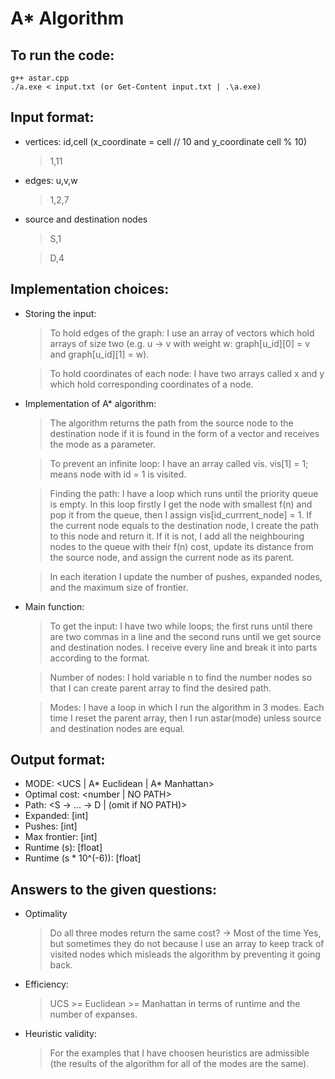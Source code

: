 # A* Algorithm
## To run the code:
```
g++ astar.cpp
./a.exe < input.txt (or Get-Content input.txt | .\a.exe)
```
## Input format:
* vertices: id,cell (x_coordinate = cell // 10 and y_coordinate cell % 10)
    > 1,11
* edges: u,v,w
    > 1,2,7 
* source and destination nodes
    > S,1

    > D,4
## Implementation choices:
* Storing the input:
    > To hold edges of the graph: I use an array of vectors which hold arrays of size two (e.g. u -> v with weight w: graph[u_id][0] = v and graph[u_id][1] = w).

    > To hold coordinates of each node: I have two arrays called x and y which hold corresponding coordinates of a node.
* Implementation of A* algorithm:
    > The algorithm returns the path from the source node to the destination node if it is found in the form of a vector and receives the mode as a parameter.  

    > To prevent an infinite loop: I have an array called vis. vis[1] = 1; means node with id = 1 is visited.  

    > Finding the path: I have a loop which runs until the priority queue is empty. In this loop firstly I get the node with smallest f(n) and pop it from the queue, then I assign vis[id_currrent_node] = 1. If the current node equals to the destination node, I create the path to this node and return it. If it is not, I add all the neighbouring nodes to the queue with their f(n) cost, update its distance from the source node, and assign the current node as its parent.   

    > In each iteration I update the number of pushes, expanded nodes, and the maximum size of frontier. 
* Main function:
    > To get the input: I have two while loops; the first runs until there are two commas in a line and the second  runs until we get source and destination nodes. I receive every line and break it into parts according to the format. 

    > Number of nodes: I hold variable n to find the number nodes so that I can create parent array to find the desired path.

    > Modes: I have a loop in which I run the algorithm in 3 modes. Each time I reset the parent array, then I run astar(mode) unless source and destination nodes are equal.    

## Output format:
* MODE: <UCS | A* Euclidean | A* Manhattan>
* Optimal cost: <number | NO PATH>
* Path: <S -> ... -> D | (omit if NO PATH)>
* Expanded: [int]
* Pushes: [int]
* Max frontier: [int]
* Runtime (s): [float]
* Runtime (s * 10^(-6)): [float]

## Answers to the given questions:
* Optimality
    > Do all three modes return the same cost? -> Most of the time Yes, but sometimes they do not because I use an array to keep track of visited nodes which misleads the algorithm by preventing it going back. 

* Efficiency:
    > UCS >= Euclidean >= Manhattan in terms of runtime and the number of expanses. 
* Heuristic validity:
    > For the examples that I have choosen heuristics are admissible (the results of the algorithm for all of the modes are the same). 
